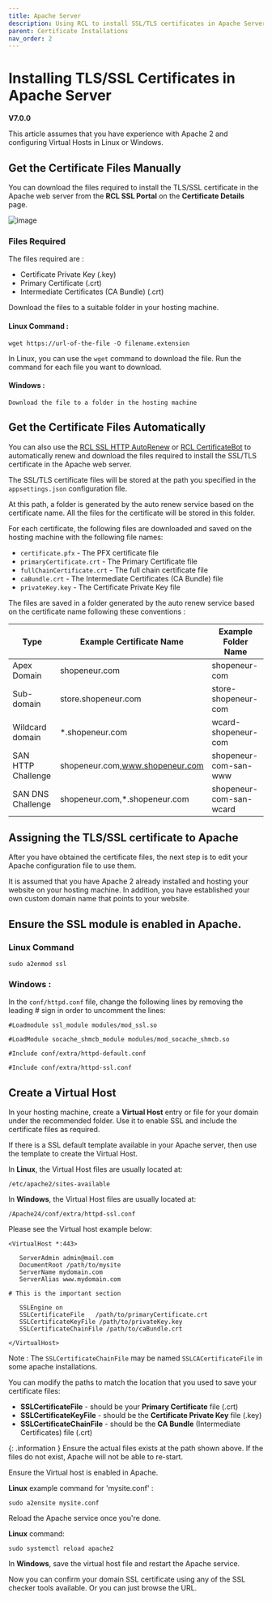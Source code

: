 ```yaml
---
title: Apache Server
description: Using RCL to install SSL/TLS certificates in Apache Server
parent: Certificate Installations
nav_order: 2
---
```


# Installing TLS/SSL Certificates in Apache Server
**V7.0.0**

This article assumes that you have experience with Apache 2 and configuring Virtual Hosts in Linux or Windows.

## Get the Certificate Files Manually

You can download the files required to install the TLS/SSL certificate in the Apache web server from the **RCL SSL Portal** on the **Certificate Details** page.

![image](../images/certificate_installations/installation_files.png)

### Files Required

The files required are :

- Certificate Private Key (.key)
- Primary Certificate (.crt)
- Intermediate Certificates (CA Bundle) (.crt)

Download the files to a suitable folder in your hosting machine.

#### Linux Command :
```
wget https://url-of-the-file -O filename.extension
```

In Linux, you can use the ```wget``` command to download the file. Run the command for each file you want to download.

#### Windows :
```
Download the file to a folder in the hosting machine
```

## Get the Certificate Files Automatically

You can also use the [RCL SSL HTTP AutoRenew](../httpautorenew/httpautorenew.md) or [RCL CertificateBot](../certbot/certbot.md) to automatically renew and download the files required to install the SSL/TLS certificate in the Apache web server. 

The SSL/TLS certificate files will be stored at the path you specified in the ``appsettings.json`` configuration file. 

At this path, a folder is generated by the auto renew service based on the certificate name. All the files for the certificate will be stored in this folder.

For each certificate, the following files are downloaded and saved on the hosting machine with the following file names:

  - ``certificate.pfx`` - The PFX certificate file
  - ``primaryCertificate.crt`` - The Primary Certificate file
  - ``fullChainCertificate.crt`` - The full chain certificate file
  - ``caBundle.crt`` - The Intermediate Certificates (CA Bundle) file
  - ``privateKey.key`` - The Certificate Private Key file

   The files are saved in a folder generated by the auto renew service based on the certificate name following these conventions :

  |Type               |Example Certificate Name         |Example Folder Name
  |-------------------|---------------------------------|---------------------
  |Apex Domain        |shopeneur.com                    |shopeneur-com
  |Sub-domain         |store.shopeneur.com              |store-shopeneur-com
  |Wildcard domain    |*.shopeneur.com                  |wcard-shopeneur-com
  |SAN HTTP Challenge |shopeneur.com,www.shopeneur.com  |shopeneur-com-san-www
  |SAN DNS Challenge  |shopeneur.com,*.shopeneur.com    |shopeneur-com-san-wcard

## Assigning the TLS/SSL certificate to Apache

After you have obtained the certificate files, the next step is to edit your Apache configuration file to use them.

It is assumed that you have Apache 2 already installed and hosting your website on your hosting machine. In addition, you have established your own custom domain name that points to your website.

## Ensure the SSL module is enabled in Apache.

### Linux Command 
```
sudo a2enmod ssl
```

### Windows :

In the ```conf/httpd.conf``` file, change the following lines by removing the leading # sign in order to uncomment the lines:

```#Loadmodule ssl_module modules/mod_ssl.so```

```#LoadModule socache_shmcb_module modules/mod_socache_shmcb.so```

```#Include conf/extra/httpd-default.conf```

```#Include conf/extra/httpd-ssl.conf```


## Create a Virtual Host

In your hosting machine, create a **Virtual Host** entry or file for your domain under the recommended folder. Use it to enable SSL and include the certificate files as required. 

If there is a SSL default template available in your Apache server, then use the template to create the Virtual Host.

In **Linux**, the Virtual Host files are usually located at:

```
/etc/apache2/sites-available
```

In **Windows**, the Virtual Host files are usually located at:
```
/Apache24/conf/extra/httpd-ssl.conf
```

Please see the Virtual host example below:

```
<VirtualHost *:443>

   ServerAdmin admin@mail.com
   DocumentRoot /path/to/mysite
   ServerName mydomain.com
   ServerAlias www.mydomain.com

# This is the important section   

   SSLEngine on
   SSLCertificateFile	/path/to/primaryCertificate.crt
   SSLCertificateKeyFile /path/to/privateKey.key
   SSLCertificateChainFile /path/to/caBundle.crt
  
</VirtualHost>
```

Note : The ``SSLCertificateChainFile`` may be named ``SSLCACertificateFile`` in some apache installations.

You can modify the paths to match the location that you used to save your certificate files:

- **SSLCertificateFile** - should be your **Primary Certificate** file (.crt)
- **SSLCertificateKeyFile** - should be the **Certificate Private Key** file (.key)
- **SSLCertificateChainFile** - should be the **CA Bundle** (Intermediate Certificates) file (.crt)

{: .information }
Ensure the actual files exists at the path shown above. If the files do not exist, Apache will not be able to re-start.

Ensure the Virtual host is enabled in Apache. 

**Linux** example command for 'mysite.conf' :

```
sudo a2ensite mysite.conf
```

Reload the Apache service once you're done.

**Linux** command:

```
sudo systemctl reload apache2
```

In **Windows**, save the virtual host file and restart the Apache service.

Now you can confirm your domain SSL certificate using any of the SSL checker tools available. Or you can just browse the URL.